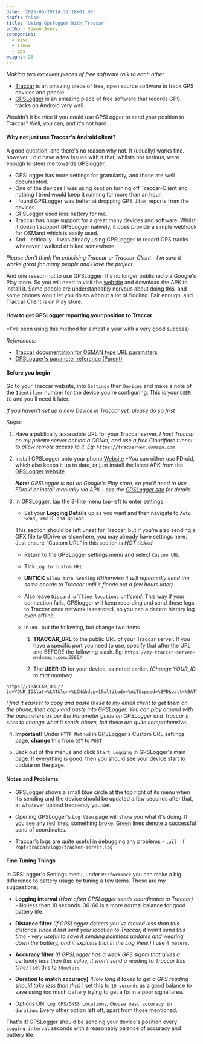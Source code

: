 ```yaml
---
date: '2025-06-20T14:37:18+01:00'
draft: false
title: 'Using Gpslogger With Traccar'
author: Simon Avery
categories:
  - misc
  - linux
  - gps
weight: 26
---
```


*Making two excellent pieces of free software talk to each other*

* [Traccar](https://www.traccar.org/) is an amazing piece of free, open source software to track GPS devices and people.
* [GPSLogger](https://gpslogger.app/) is an amazing piece of free software that records GPS tracks on Android very well.

Wouldn't it be nice if you could use GPSLogger to send your position to Traccar? Well, you can, and it's not hard.

#### Why not just use Traccar's Android client? 

A good question, and there's no reason why not. It (usually) works fine. however, I did have a few issues with it that, whilsts not serious, were enough to steer me towards GPSlogger. 

* GPSLogger has more settings for granularity, and those are well documented. 
* One of the devices I was using kept on turning off Traccar-Client and nothing I tried would keep it running for more than an hour.
* I found GPSLogger was better at dropping GPS Jitter reports from the devices. 
* GPSLogger used less battery for me. 
* Traccar has huge support for a great many devices and software. Whilst it doesn't support GPSLogger natively, it does provide a simple webhook for OSMand which is easily used.
* And - critically - I was already using GPSLogger to record GPS tracks whenever I walked or biked somewhere. 

*Please don't think I'm criticising Traccar or Traccar-Client - I'm sure it works great for many people and I love the project*

And one reason not to use GPSLogger: It's no longer published via Google's Play store. So you will need to visit the [website](https://gpslogger.app/) and download the APK to install it. Some people are understandably nervous about doing this, and some phones won't let you do so without a lot of fiddling. Fair enough, and Traccar Client is on Play store.

#### How to get GPSLogger reporting your position to Traccar

*I've been using this method for almost a year with a very good success)

*References:*

* [Traccar documentation for OSMAN type URL paramaters](https://www.traccar.org/osmand/)
* [GPSLogger's parameter reference ](https://gpslogger.app/images/17b.png) [(Parent)](https://gpslogger.app/#morescreenshots)

#### Before you begin

Go to your Traccar website, into `Settings` then `Devices` and make a note of the `Identifier` number for the device you're configuring. This is your `USER-ID` and you'll need it later.  

*If you haven't set up a new Device in Traccar yet, please do so first*

*Steps:*

1. Have a publically accessible URL for your Traccar server.
    *I host Traccar on my private server behind a CGNat, and use a free Cloudflare tunnel to allow remote access to it. Eg: `https://tracserver.domain.com`*

2. Install GPSLogger onto your phone  [Website](https://gpslogger.app/)
    *You can either use FDroid, which also keeps it up to date, or just install the latest APK from the [GPSLogger website]()

    ***Note:** GPSLogger is not on Google's Play store, so you'll need to use FDroid or install manually via APK – see the [GPSLogger site](https://gpslogger.app/) for details*

3. In GPSLogger, tap the 3-line menu top-left to enter settings.

    - Set your **Logging Details** up as you want and then navigate to `Auto Send, email and upload`

    This section should be left unset for Traccar, but if you’re also sending a GPX file to GDrive or elsewhere, you may already have settings here. Just ensure “Custom URL” in this section is *NOT ticked*

    - Return to the GPSLogger settings menu and select `Custom URL`

    - Tick `Log to custom URL`

    - **UNTICK** `Allow Auto Sending`  *(Otherwise it will repeatedly send the same coords to Traccar until it floods out a few hours later)*

    - Also leave `Discard offline locations` *unticked*. This way if your connection fails, GPSlogger will keep recording and send those logs to Traccar once network is restored, so you can a decent history log even offline.

    - In `URL`, put the following, but change two items

        1. **TRACCAR_URL** to the public URL of your Traccar server. If you have a specific port you need to use, specify that after the URL and BEFORE the following slash. Eg: `https://my-traccar-server-mydomain.com:5505/`

        2. The **USER-ID** for your device, as noted earlier. *(Change YOUR_ID to that number)*

```
https://TRACCAR_URL/?id=YOUR_ID&lat=%LAT&lon=%LON&hdop=1&altitude=%ALT&speed=%SPD&batt=%BATT&timestamp=%TIMESTAMP&charge=%ISCHARGING&bearing=%DIR
```
*I find it easiest to copy and paste these to my email client to get them on the phone, then copy and paste into GPSLogger. You can play around with the parameters as per the Parameter guide on GPSLogger and Traccar's sites to change what it sends above, but these are quite comprehensive.*

4. **Important!** Under `HTTP Method` in GPSLogger's Custom URL settings page, **change** this from `GET` to `POST`

5. Back out of the menus and click `Start Logging` in GPSLogger's main page. If everything is good, then you should see your device start to update on the page.

#### Notes and Problems

* GPSLogger shows a small blue circle at the top right of its menu when it’s sending and the device should be updated a few seconds after that, at whatever upload frequency you set.

* Opening GPSLogger's `Log View` page will show you what it's doing. If you see any red lines, something broke. Green lines denote a successful send of coordinates. 

* Traccar's logs are quite useful in debugging any problems - `tail -f /opt/traccar/logs/tracker-server.log`

#### Fine Tuning Things

In GPSLogger's Settings menu, under `Performance` you can make a big difference to battery usage by tuning a few items. These are my suggestions;

* **Logging interval** *(How often GPSLogger sends coordinates to Traccar)* - No less than 10 seconds. 30-60 is a more normal balance for good battery life.

* **Distance filter** *(If GPSLogger detects you've moved less than this distance since it last sent your location to Traccar, it won't send this time - very useful to save it sending pointless updates and wearing down the battery, and it explains that in the Log View.)*  I use `4 meters`.

* **Accuracy filter** *(If GPSLogger has a weak GPS signal that gives a certainty less than this value, it won't send a reading to Traccar this time)*  I set this to `50meters`

* **Duration to match accuracy)** *(How long it takes to get a GPS reading should take less than this)* I set this to `10 seconds` as a good balance to save using too much battery trying to get a fix in a poor signal area.

* Options ON: `Log GPS/GNSS Locations`, `Choose best accuracy in duration`.  Every other option left off, apart from those mentioned.

That's it!  GPSLogger should be sending your device's position every `Logging interval` seconds with a reasonably balance of accuracy and battery life.


